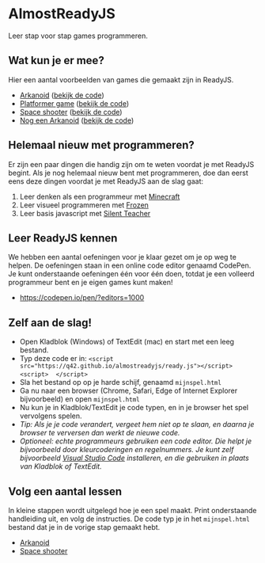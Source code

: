 # AlmostReadyJS

Leer stap voor stap games programmeren.

## Wat kun je er mee?

Hier een aantal voorbeelden van games die gemaakt zijn in ReadyJS.

- [Arkanoid](https://q42.github.io/almostreadyjs/demos/arkanoid/arkanoid.html) ([bekijk de code](https://github.com/Q42/almostreadyjs/blob/master/demos/arkanoid/arkanoid.html))
- [Platformer game](https://q42.github.io/almostreadyjs/demos/platformer/platformer.html) ([bekijk de code](https://github.com/Q42/almostreadyjs/blob/master/demos/platformer/platformer.html))
- [Space shooter](https://q42.github.io/almostreadyjs/demos/space/space.html) ([bekijk de code](https://github.com/Q42/almostreadyjs/blob/master/demos/space/space.html))
- [Nog een Arkanoid](https://q42.github.io/almostreadyjs/demos/arkanoid2/arkanoid2.html) ([bekijk de code](https://github.com/Q42/almostreadyjs/blob/master/demos/arkanoid2/arkanoid2.html))

## Helemaal nieuw met programmeren?

Er zijn een paar dingen die handig zijn om te weten voordat je met ReadyJS begint.
Als je nog helemaal nieuw bent met programmeren, doe dan eerst eens deze dingen voordat je met ReadyJS aan de slag gaat:

1. Leer denken als een programmeur met [Minecraft](https://studio.code.org/s/hero/stage/1/puzzle/1)
2. Leer visueel programmeren met [Frozen](https://studio.code.org/s/frozen/stage/1/puzzle/1)
3. Leer basis javascript met [Silent Teacher](http://silentteacher.toxicode.fr/hourofcode)

## Leer ReadyJS kennen

We hebben een aantal oefeningen voor je klaar gezet om je op weg te helpen.
De oefeningen staan in een online code editor genaamd CodePen. Je kunt onderstaande oefeningen één voor één doen, totdat je een volleerd programmeur bent en je eigen games kunt maken!

- https://codepen.io/pen/?editors=1000

## Zelf aan de slag!

- Open Kladblok (Windows) of TextEdit (mac) en start met een leeg bestand.
- Typ deze code er in:
`<script src="https://q42.github.io/almostreadyjs/ready.js"></script><script>`
` `
`</script>`
- Sla het bestand op op je harde schijf, genaamd `mijnspel.html`
- Ga nu naar een browser (Chrome, Safari, Edge of Internet Explorer bijvoorbeeld) en open `mijnspel.html`
- Nu kun je in Kladblok/TextEdit je code typen, en in je browser het spel vervolgens spelen. 
- *Tip: Als je je code verandert, vergeet hem niet op te slaan, en daarna je browser te verversen dan werkt de nieuwe code.*
- *Optioneel: echte programmeurs gebruiken een code editor. Die helpt je bijvoorbeeld door kleurcoderingen en regelnummers. Je kunt zelf bijvoorbeeld [Visual Studio Code](https://code.visualstudio.com/) installeren, en die gebruiken in plaats van Kladblok of TextEdit.*

## Volg een aantal lessen

In kleine stappen wordt uitgelegd hoe je een spel maakt. Print onderstaande handleiding uit, en volg de instructies.
De code typ je in het `mijnspel.html` bestand dat je in de vorige stap gemaakt hebt.

- [Arkanoid](https://q42.github.io/almostreadyjs/lessen/arkanoid)
- [Space shooter](https://q42.github.io/almostreadyjs/lessen/space)

